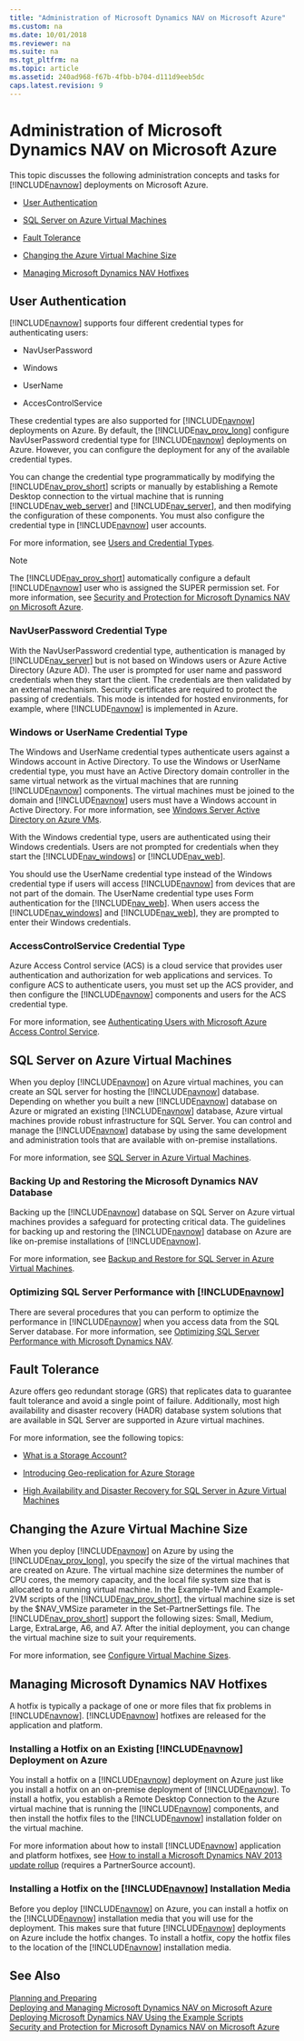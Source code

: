 ```yaml
---
title: "Administration of Microsoft Dynamics NAV on Microsoft Azure"
ms.custom: na
ms.date: 10/01/2018
ms.reviewer: na
ms.suite: na
ms.tgt_pltfrm: na
ms.topic: article
ms.assetid: 240ad968-f67b-4fbb-b704-d111d9eeb5dc
caps.latest.revision: 9
---
```

# Administration of Microsoft Dynamics NAV on Microsoft Azure
This topic discusses the following administration concepts and tasks for [!INCLUDE[navnow](includes/navnow_md.md)] deployments on Microsoft Azure.  
  
-   [User Authentication](Administration-of-Microsoft-Dynamics-NAV-on-Microsoft-Azure.md#UserAuth)  
  
-   [SQL Server on Azure Virtual Machines](Administration-of-Microsoft-Dynamics-NAV-on-Microsoft-Azure.md#SQLServer)  
  
-   [Fault Tolerance](Administration-of-Microsoft-Dynamics-NAV-on-Microsoft-Azure.md#FaultTolerance)  
  
-   [Changing the Azure Virtual Machine Size](Administration-of-Microsoft-Dynamics-NAV-on-Microsoft-Azure.md#VMSize)  
  
-   [Managing Microsoft Dynamics NAV Hotfixes](Administration-of-Microsoft-Dynamics-NAV-on-Microsoft-Azure.md#Hotfix)  
  
##  <a name="UserAuth"></a> User Authentication  
 [!INCLUDE[navnow](includes/navnow_md.md)] supports four different credential types for authenticating users:  
  
-   NavUserPassword  
  
-   Windows  
  
-   UserName  
  
-   AccesControlService  
  
 These credential types are also supported for [!INCLUDE[navnow](includes/navnow_md.md)] deployments on Azure. By default, the [!INCLUDE[nav_prov_long](includes/nav_prov_long_md.md)] configure NavUserPassword credential type for [!INCLUDE[navnow](includes/navnow_md.md)] deployments on Azure. However, you can configure the deployment for any of the available credential types.  
  
 You can change the credential type programmatically by modifying the [!INCLUDE[nav_prov_short](includes/nav_prov_short_md.md)] scripts or manually by establishing a Remote Desktop connection to the virtual machine that is running [!INCLUDE[nav_web_server](includes/nav_web_server_md.md)] and [!INCLUDE[nav_server](includes/nav_server_md.md)], and then modifying the configuration of these components. You must also configure the credential type in [!INCLUDE[navnow](includes/navnow_md.md)] user accounts.  
  
 For more information, see [Users and Credential Types](Users-and-Credential-Types.md).  
  
> [!NOTE]  
>  The [!INCLUDE[nav_prov_short](includes/nav_prov_short_md.md)] automatically configure a default [!INCLUDE[navnow](includes/navnow_md.md)] user who is assigned the SUPER permission set. For more information, see [Security and Protection for Microsoft Dynamics NAV on Microsoft Azure](Security-and-Protection-for-Microsoft-Dynamics-NAV-on-Microsoft-Azure.md).  
  
### NavUserPassword Credential Type  
 With the NavUserPassword credential type, authentication is managed by [!INCLUDE[nav_server](includes/nav_server_md.md)] but is not based on Windows users or Azure Active Directory \(Azure AD\). The user is prompted for user name and password credentials when they start the client. The credentials are then validated by an external mechanism. Security certificates are required to protect the passing of credentials. This mode is intended for hosted environments, for example, where [!INCLUDE[navnow](includes/navnow_md.md)] is implemented in Azure.  
  
### Windows or UserName Credential Type  
 The Windows and UserName credential types authenticate users against a Windows account in Active Directory. To use the Windows or UserName credential type, you must have an Active Directory domain controller in the same virtual network as the virtual machines that are running [!INCLUDE[navnow](includes/navnow_md.md)] components. The virtual machines must be joined to the domain and [!INCLUDE[navnow](includes/navnow_md.md)] users must have a Windows account in Active Directory. For more information, see [Windows Server Active Directory on Azure VMs](https://go.microsoft.com/fwlink/?LinkID=296596).  
  
 With the Windows credential type, users are authenticated using their Windows credentials. Users are not prompted for credentials when they start the [!INCLUDE[nav_windows](includes/nav_windows_md.md)] or [!INCLUDE[nav_web](includes/nav_web_md.md)].  
  
 You should use the UserName credential type instead of the Windows credential type if users will access [!INCLUDE[navnow](includes/navnow_md.md)] from devices that are not part of the domain. The UserName credential type uses Form authentication for the [!INCLUDE[nav_web](includes/nav_web_md.md)]. When users access the [!INCLUDE[nav_windows](includes/nav_windows_md.md)] and [!INCLUDE[nav_web](includes/nav_web_md.md)], they are prompted to enter their Windows credentials.  
  
### AccessControlService Credential Type  
 Azure Access Control service \(ACS\) is a cloud service that provides user authentication and authorization for web applications and services. To configure ACS to authenticate users, you must set up the ACS provider, and then configure the [!INCLUDE[navnow](includes/navnow_md.md)] components and users for the ACS credential type.  
  
 For more information, see [Authenticating Users with Microsoft Azure Access Control Service](Authenticating-Users-with-Microsoft-Azure-Access-Control-Service.md).  
  
##  <a name="SQLServer"></a> SQL Server on Azure Virtual Machines  
 When you deploy [!INCLUDE[navnow](includes/navnow_md.md)] on Azure virtual machines, you can create an SQL server for hosting the [!INCLUDE[navnow](includes/navnow_md.md)] database. Depending on whether you built a new [!INCLUDE[navnow](includes/navnow_md.md)] database on Azure or migrated an existing [!INCLUDE[navnow](includes/navnow_md.md)] database, Azure virtual machines provide robust infrastructure for SQL Server. You can control and manage the [!INCLUDE[navnow](includes/navnow_md.md)] database by using the same development and administration tools that are available with on-premise installations.  
  
 For more information, see [SQL Server in Azure Virtual Machines](https://go.microsoft.com/fwlink/?LinkID=299595).  
  
###  <a name="DBBackup"></a> Backing Up and Restoring the Microsoft Dynamics NAV Database  
 Backing up the [!INCLUDE[navnow](includes/navnow_md.md)] database on SQL Server on Azure virtual machines provides a safeguard for protecting critical data. The guidelines for backing up and restoring the [!INCLUDE[navnow](includes/navnow_md.md)] database on Azure are like on-premise installations of [!INCLUDE[navnow](includes/navnow_md.md)].  
  
 For more information, see [Backup and Restore for SQL Server in Azure Virtual Machines](https://go.microsoft.com/fwlink/?LinkID=299596).  
  
### Optimizing SQL Server Performance with [!INCLUDE[navnow](includes/navnow_md.md)]  
 There are several procedures that you can perform to optimize the performance in [!INCLUDE[navnow](includes/navnow_md.md)] when you access data from the SQL Server database. For more information, see [Optimizing SQL Server Performance with Microsoft Dynamics NAV](Optimizing-SQL-Server-Performance-with-Microsoft-Dynamics-NAV.md).  
  
##  <a name="FaultTolerance"></a> Fault Tolerance  
 Azure offers geo redundant storage \(GRS\) that replicates data to guarantee fault tolerance and avoid a single point of failure. Additionally, most high availability and disaster recovery \(HADR\) database system solutions that are available in SQL Server are supported in Azure virtual machines.  
  
 For more information, see the following topics:  
  
-   [What is a Storage Account?](https://go.microsoft.com/fwlink/?LinkID=296573)  
  
-   [Introducing Geo-replication for Azure Storage](https://go.microsoft.com/fwlink/?LinkID=296574)  
  
-   [High Availability and Disaster Recovery for SQL Server in Azure Virtual Machines](https://go.microsoft.com/fwlink/?LinkID=299597)  
  
##  <a name="VMSize"></a> Changing the Azure Virtual Machine Size  
 When you deploy [!INCLUDE[navnow](includes/navnow_md.md)] on Azure by using the [!INCLUDE[nav_prov_long](includes/nav_prov_long_md.md)], you specify the size of the virtual machines that are created on Azure. The virtual machine size determines the number of CPU cores, the memory capacity, and the local file system size that is allocated to a running virtual machine. In the Example-1VM and Example-2VM scripts of the [!INCLUDE[nav_prov_short](includes/nav_prov_short_md.md)], the virtual machine size is set by the $NAV\_VMSize parameter in the Set-PartnerSettings file. The [!INCLUDE[nav_prov_short](includes/nav_prov_short_md.md)] support the following sizes: Small, Medium, Large, ExtraLarge, A6, and A7. After the initial deployment, you can change the virtual machine size to suit your requirements.  
  
 For more information, see [Configure Virtual Machine Sizes](https://go.microsoft.com/fwlink/?LinkID=273688).  
  
##  <a name="Hotfix"></a> Managing Microsoft Dynamics NAV Hotfixes  
 A hotfix is typically a package of one or more files that fix problems in [!INCLUDE[navnow](includes/navnow_md.md)]. [!INCLUDE[navnow](includes/navnow_md.md)] hotfixes are released for the application and platform.  
  
### Installing a Hotfix on an Existing [!INCLUDE[navnow](includes/navnow_md.md)] Deployment on Azure  
 You install a hotfix on a [!INCLUDE[navnow](includes/navnow_md.md)] deployment on Azure just like you install a hotfix on an on-premise deployment of [!INCLUDE[navnow](includes/navnow_md.md)]. To install a hotfix, you establish a Remote Desktop Connection to the Azure virtual machine that is running the [!INCLUDE[navnow](includes/navnow_md.md)] components, and then install the hotfix files to the [!INCLUDE[navnow](includes/navnow_md.md)] installation folder on the virtual machine.  
  
 For more information about how to install [!INCLUDE[navnow](includes/navnow_md.md)] application and platform hotfixes, see [How to install a Microsoft Dynamics NAV 2013 update rollup](https://go.microsoft.com/fwlink/?LinkID=299598) \(requires a PartnerSource account\).  
  
### Installing a Hotfix on the [!INCLUDE[navnow](includes/navnow_md.md)] Installation Media  
 Before you deploy [!INCLUDE[navnow](includes/navnow_md.md)] on Azure, you can install a hotfix on the [!INCLUDE[navnow](includes/navnow_md.md)] installation media that you will use for the deployment. This makes sure that future [!INCLUDE[navnow](includes/navnow_md.md)] deployments on Azure include the hotfix changes. To install a hotfix, copy the hotfix files to the location of the [!INCLUDE[navnow](includes/navnow_md.md)] installation media.  
  
## See Also  
 [Planning and Preparing](Planning-and-Preparing.md)   
 [Deploying and Managing Microsoft Dynamics NAV on Microsoft Azure](Deploying-and-Managing-Microsoft-Dynamics-NAV-on-Microsoft-Azure.md)   
 [Deploying Microsoft Dynamics NAV Using the Example Scripts](Deploying-Microsoft-Dynamics-NAV-Using-the-Example-Scripts.md)   
 [Security and Protection for Microsoft Dynamics NAV on Microsoft Azure](Security-and-Protection-for-Microsoft-Dynamics-NAV-on-Microsoft-Azure.md)